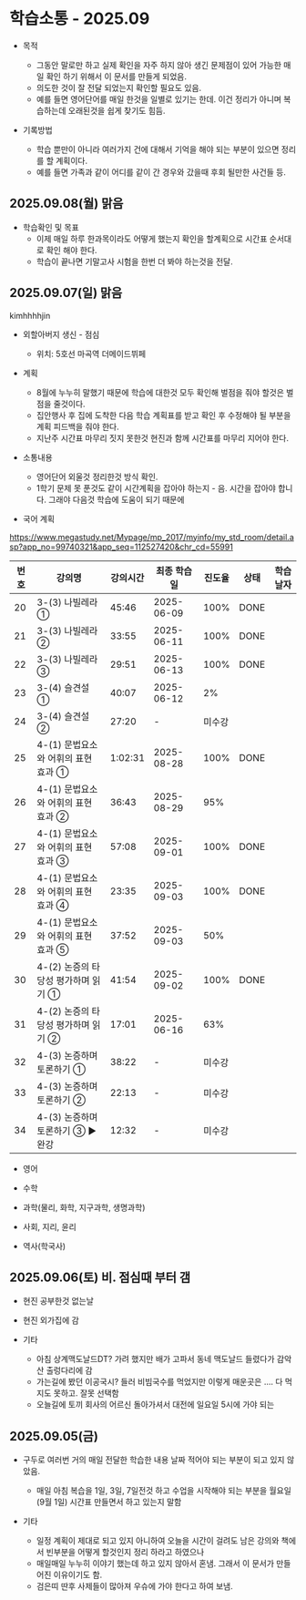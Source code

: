 # 학습소통 - 2025.09

* 목적
  - 그동안 말로만 하고 실제 확인을 자주 하지 않아 생긴 문제점이 있어 가능한 매일 확인 하기 위해서 이 문서를 만들게 되었음.
  - 의도한 것이 잘 전달 되었는지 확인할 필요도 있음.
  - 예를 들면 영어단어를 매일 한것을 일별로 있기는 한데. 이건 정리가 아니며 복습하는데 오래된것을 쉽게 찾기도 힘듬.

* 기록방법
  - 학습 뿐만이 아니라 여러가지 건에 대해서 기억을 해야 되는 부분이 있으면 정리를 할 계획이다.
  - 예를 들면 가족과 같이 어디를 같이 간 경우와 갔을때 후회 될만한 사건들 등.





## 2025.09.08(월) 맑음
* 학습확인 및 목표
  - 이제 매일 하루 한과목이라도 어떻게 했는지 확인을 할계획으로 시간표 순서대로 확인 해야 한다.
  - 학습이 끝나면 기말고사 시험을 한번 더 봐야 하는것을 전달.



## 2025.09.07(일) 맑음
kimhhhhjin

* 외할아버지 생신 - 점심
  - 위치: 5호선 마곡역 더메이드뷔페

* 계획
  - 8월에 누누히 말했기 때문에 학습에 대한것 모두 확인해 벌점을 줘야 할것은 벌점을 줄것이다.
  - 집안행사 후 집에 도착한 다음 학습 계획표를 받고 확인 후 수정해야 될 부분을 계획 피드백을 줘야 한다.
  - 지난주 시간표 마무리 짓지 못한것 현진과 함께 시간표를 마무리 지어야 한다.

* 소통내용
  - 영어단어 외울것 정리한것 방식 확인.
  - 1학기 문제 못 푼것도 같이 시간계획을 잡아야 하는지 - 음. 시간을 잡아야 합니다. 그래야 다음것 학습에 도움이 되기 때문에

* 국어 계획

https://www.megastudy.net/Mypage/mp_2017/myinfo/my_std_room/detail.asp?app_no=99740321&app_seq=112527420&chr_cd=55991

| 번호 | 강의명                                | 강의시간  | 최종 학습일   | 진도율 | 상태   |  학습날자|
|------|---------------------------------------|-----------|---------------|--------|--------|----------|
| 20   | 3-(3) 나빌레라 ①                     | 45:46     | 2025-06-09    | 100%   | DONE   |            |
| 21   | 3-(3) 나빌레라 ②                     | 33:55     | 2025-06-11    | 100%   | DONE   |          |
| 22   | 3-(3) 나빌레라 ③                     | 29:51     | 2025-06-13    | 100%   | DONE   |          |
| 23   | 3-(4) 슬견설 ①                       | 40:07     | 2025-06-12    | 2%     |        |          |
| 24   | 3-(4) 슬견설 ②                       | 27:20     | -             | 미수강 |        |          |
| 25   | 4-(1) 문법요소와 어휘의 표현 효과 ①  | 1:02:31   | 2025-08-28    | 100%   | DONE   |          |
| 26   | 4-(1) 문법요소와 어휘의 표현 효과 ②  | 36:43     | 2025-08-29    | 95%    |        |          |
| 27   | 4-(1) 문법요소와 어휘의 표현 효과 ③  | 57:08     | 2025-09-01    | 100%   | DONE   |          |
| 28   | 4-(1) 문법요소와 어휘의 표현 효과 ④  | 23:35     | 2025-09-03    | 100%   | DONE   |          |
| 29   | 4-(1) 문법요소와 어휘의 표현 효과 ⑤  | 37:52     | 2025-09-03    | 50%    |        |          |
| 30   | 4-(2) 논증의 타당성 평가하며 읽기 ①  | 41:54     | 2025-09-02    | 100%   | DONE   |          |
| 31   | 4-(2) 논증의 타당성 평가하며 읽기 ②  | 17:01     | 2025-06-16    | 63%    |        |          |
| 32   | 4-(3) 논증하며 토론하기 ①            | 38:22     | -             | 미수강 |        |          |
| 33   | 4-(3) 논증하며 토론하기 ②            | 22:13     | -             | 미수강 |        |          |
| 34   | 4-(3) 논증하며 토론하기 ③ ▶완강     | 12:32     | -             | 미수강 |        |          |

* 영어



* 수학



* 과학(물리, 화학, 지구과학, 생명과학)



* 사회, 지리, 윤리



* 역사(학국사)




## 2025.09.06(토) 비. 점심때 부터 갬
* 현진 공부한것 없는날

* 현진 외가집에 감

* 기타
  - 아침 상계맥도날드DT? 가려 했지만 배가 고파서 동네 맥도날드 들렸다가 감악산 출렁다리에 감
  - 가는길에 봤던 이공국시? 들러 비빔국수를 먹었지만 이렇게 매운곳은 .... 다 먹지도 못하고. 잘못 선택함
  - 오늘길에 토끼 회사의 어르신 돌아가셔서 대전에 일요일 5시에 가야 되는



## 2025.09.05(금)
* 구두로 여러번 거의 매일 전달한 학습한 내용 날짜 적어야 되는 부분이 되고 있지 않았음.
  - 매일 아침 복습을 1일, 3일, 7일전것 하고 수업을 시작해야 되는 부분을 월요일(9월 1일) 시간표 만들면서 하고 있는지 말함

* 기타
  - 일정 계획이 제대로 되고 있지 아니하여 오늘을 시간이 걸려도 남은 강의와 책에서 빈부분을 어떻게 할것인지 정리 하라고 하였으나
  - 매일매일 누누히 이야기 했는데 하고 있지 않아서 혼냄. 그래서 이 문서가 만들어진 이유이기도 함.
  - 검은띠 딴후 사제들이 많아져 우슈에 가야 한다고 하여 보냄.